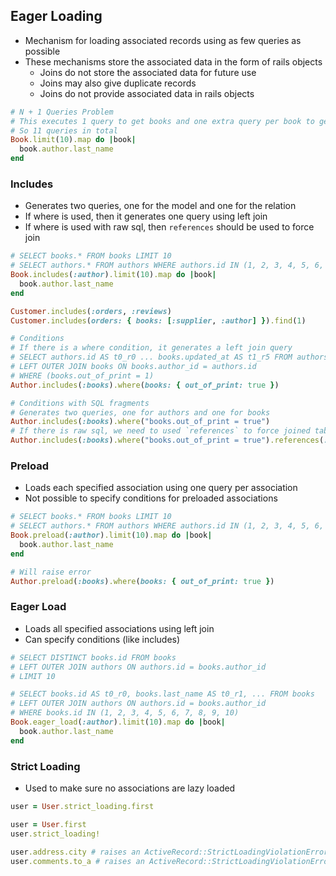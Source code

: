 ## Eager Loading
- Mechanism for loading associated records using as few queries as possible
- These mechanisms store the associated data in the form of rails objects
  - Joins do not store the associated data for future use
  - Joins may also give duplicate records
  - Joins do not provide associated data in rails objects

```rb
# N + 1 Queries Problem
# This executes 1 query to get books and one extra query per book to get author
# So 11 queries in total
Book.limit(10).map do |book|
  book.author.last_name
end
```

### Includes
- Generates two queries, one for the model and one for the relation
- If where is used, then it generates one query using left join
- If where is used with raw sql, then `references` should be used to force join

```rb
# SELECT books.* FROM books LIMIT 10
# SELECT authors.* FROM authors WHERE authors.id IN (1, 2, 3, 4, 5, 6, 7, 8, 9, 10)
Book.includes(:author).limit(10).map do |book|
  book.author.last_name
end

Customer.includes(:orders, :reviews)
Customer.includes(orders: { books: [:supplier, :author] }).find(1)

# Conditions
# If there is a where condition, it generates a left join query
# SELECT authors.id AS t0_r0 ... books.updated_at AS t1_r5 FROM authors
# LEFT OUTER JOIN books ON books.author_id = authors.id
# WHERE (books.out_of_print = 1)
Author.includes(:books).where(books: { out_of_print: true })

# Conditions with SQL fragments
# Generates two queries, one for authors and one for books
Author.includes(:books).where("books.out_of_print = true")
# If there is raw sql, we need to used `references` to force joined tables
Author.includes(:books).where("books.out_of_print = true").references(:books)
```

### Preload
- Loads each specified association using one query per association
- Not possible to specify conditions for preloaded associations

```rb
# SELECT books.* FROM books LIMIT 10
# SELECT authors.* FROM authors WHERE authors.id IN (1, 2, 3, 4, 5, 6, 7, 8, 9, 10)
Book.preload(:author).limit(10).map do |book|
  book.author.last_name
end

# Will raise error
Author.preload(:books).where(books: { out_of_print: true })
```

### Eager Load
- Loads all specified associations using left join
- Can specify conditions (like includes)

```rb
# SELECT DISTINCT books.id FROM books
# LEFT OUTER JOIN authors ON authors.id = books.author_id
# LIMIT 10

# SELECT books.id AS t0_r0, books.last_name AS t0_r1, ... FROM books
# LEFT OUTER JOIN authors ON authors.id = books.author_id
# WHERE books.id IN (1, 2, 3, 4, 5, 6, 7, 8, 9, 10)
Book.eager_load(:author).limit(10).map do |book|
  book.author.last_name
end
```

### Strict Loading
- Used to make sure no associations are lazy loaded

```rb
user = User.strict_loading.first

user = User.first
user.strict_loading!

user.address.city # raises an ActiveRecord::StrictLoadingViolationError
user.comments.to_a # raises an ActiveRecord::StrictLoadingViolationError
```
